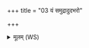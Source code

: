 +++
title = "03 यं समुद्रादुदभरो"

+++
<details><summary>मूलम् (WS)</summary>

यं समुद्रादुदभरो भूमिं सूकर मायया ।  
सैषा विषस्य दूषण्यस्मै भवतु भेषजी ॥ ३ ॥
</details>